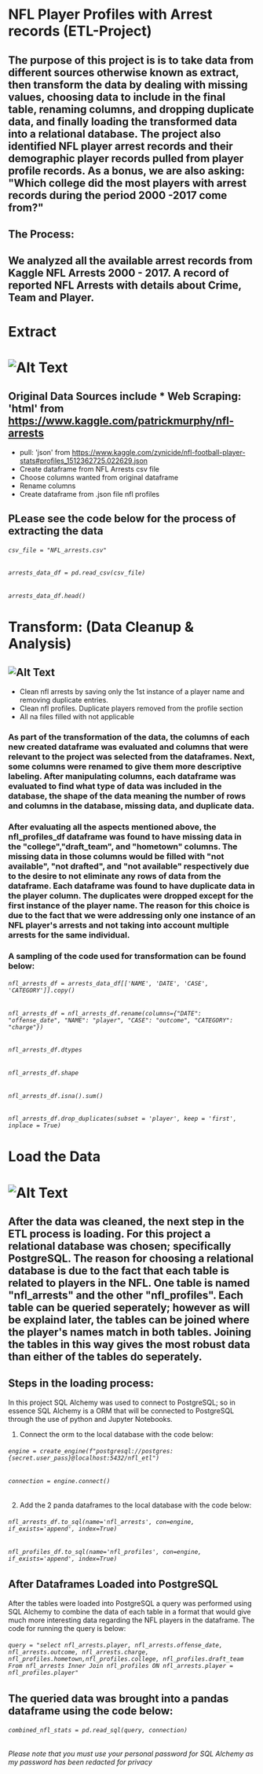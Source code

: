 # **NFL Player Profiles with Arrest records (ETL-Project)**

## The purpose of this project is is to take data from different sources otherwise known as extract, then transform the data by dealing with missing values, choosing data to include in the final table, renaming columns, and dropping duplicate data, and finally loading the transformed data into a relational database. The project also identified NFL player arrest records and their demographic player records pulled from player profile records. As a bonus, we are also asking: "Which college did the most players with arrest records during the period 2000 -2017 come from?"

## The Process:

## We analyzed all the available arrest records from Kaggle NFL Arrests 2000 - 2017. A record of reported NFL Arrests with details about Crime, Team and Player. 





# Extract
# ![Alt Text](https://www.bing.com/th?id=OIP.Fw4E9H7ZRyhHzWK7xk6jUQHaFB&w=233&h=160&c=7&o=5&dpr=1.5&pid=1.7)



## Original Data Sources include   * Web Scraping: 'html' from https://www.kaggle.com/patrickmurphy/nfl-arrests  
   * pull: 'json' from https://www.kaggle.com/zynicide/nfl-football-player-stats#profiles_1512362725.022629.json   
   * Create dataframe from NFL Arrests csv file   
   * Choose columns wanted from original dataframe   
   * Rename columns   
   * Create dataframe from .json file nfl profiles 
      
## PLease see the code below for the process of extracting the data
###### `csv_file = "NFL_arrests.csv"`
###### `arrests_data_df = pd.read_csv(csv_file)`
###### `arrests_data_df.head()`

# Transform: (Data Cleanup & Analysis)  
##  ![Alt Text](https://www.bing.com/th?id=OIP.l8MinJm6s4scX7EmLp_hvAAAAA&w=179&h=178&c=7&o=5&dpr=1.5&pid=1.7)
   * Clean nfl arrests by saving only the 1st instance of a player name and removing duplicate entries.   
   * Clean nfl profiles. Duplicate players removed from the profile section   
   * All na files filled with not applicable 
       
### As part of the transformation of the data, the columns of each new created dataframe was evaluated and columns that were relevant to the project was selected from the dataframes.  Next, some columns were renamed to give them more descriptive labeling.  After manipulating columns, each dataframe was evaluated to find what type of data was included in the database, the shape of the data meaning the number of rows and columns in the database, missing data, and duplicate data. 
### After evaluating all the aspects mentioned above, the nfl_profiles_df dataframe was found to have missing data in the "college","draft_team", and "hometown" columns. The missing data in those columns would be filled with "not available", "not drafted", and "not available" respectively due to the desire to not eliminate any rows of data from the dataframe.  Each dataframe was found to have duplicate data in the player column.  The duplicates were dropped except for the first instance of the player name.  The reason for this choice is due to the fact that we were addressing only one instance of an NFL player's arrests and not taking into account multiple arrests for the same individual.  

### A sampling of the code used for transformation can be found below:
###### `nfl_arrests_df = arrests_data_df[['NAME', 'DATE', 'CASE', 'CATEGORY']].copy()`
###### `nfl_arrests_df = nfl_arrests_df.rename(columns={"DATE": "offense_date", "NAME": "player", "CASE": "outcome", "CATEGORY": "charge"})`
###### `nfl_arrests_df.dtypes`
###### `nfl_arrests_df.shape`
###### `nfl_arrests_df.isna().sum()`
###### `nfl_arrests_df.drop_duplicates(subset = 'player', keep = 'first', inplace = True)`
                                                
       




# Load the Data
# ![Alt Text](https://www.bing.com/th?id=OIP.EKlqoGs8WygAu7Nq5-gKFgHaHa&w=208&h=206&c=7&o=5&pid=1.7)


## After the data was cleaned, the next step in the ETL process is loading. For this project a relational database was chosen; specifically PostgreSQL. The reason for choosing a relational database is due to the fact that each table is related to players in the NFL. One table is named "nfl_arrests" and the other "nfl_profiles". Each table can be queried seperately; however as will be explaind later, the tables can be joined where the player's names match in both tables. Joining the tables in this way gives the most robust data than either of the tables do seperately.

## Steps in the loading process:
In this project SQL Alchemy was used to connect to PostgreSQL; so in essence SQL Alchemy is a ORM that will be connected to PostgreSQL through the use of python and Jupyter Notebooks.
1.  Connect the orm to the local database with the code below:
###### `engine = create_engine(f"postgresql://postgres:{secret.user_pass}@localhost:5432/nfl_etl")`
###### `connection = engine.connect()`
2.  Add the 2 panda dataframes to the local database with the code below:
###### `nfl_arrests_df.to_sql(name='nfl_arrests', con=engine, if_exists='append', index=True)`
###### `nfl_profiles_df.to_sql(name='nfl_profiles', con=engine, if_exists='append', index=True)`

## After Dataframes Loaded into PostgreSQL
After the tables were loaded into PostgreSQL a query was performed using SQL Alchemy to combine the data of each table in a format that would give much more interesting data regarding the NFL players in the dataframe.  The code for running the query is below:
###### `query = "select nfl_arrests.player, nfl_arrests.offense_date, nfl_arrests.outcome, nfl_arrests.charge, nfl_profiles.hometown,nfl_profiles.college, nfl_profiles.draft_team From nfl_arrests Inner Join nfl_profiles ON nfl_arrests.player = nfl_profiles.player"`
## The queried data was brought into a pandas dataframe using the code below:
###### `combined_nfl_stats = pd.read_sql(query, connection)`
*Please note that you must use your personal password for SQL Alchemy as my password has been redacted for privacy*
